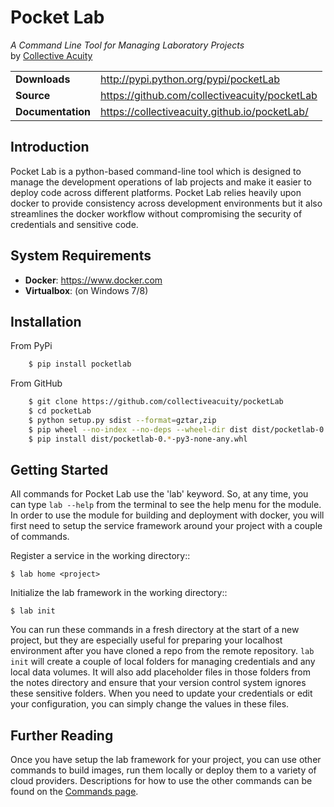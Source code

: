 # Pocket Lab
*A Command Line Tool for Managing Laboratory Projects*  
by [Collective Acuity](http://collectiveacuity.com)

<table>
  <tbody>
    <tr>
      <td><b>Downloads</b></td>
      <td><a href="http://pypi.python.org/pypi/pocketLab">http://pypi.python.org/pypi/pocketLab</a></td>
    </tr>
    <tr>
      <td><b>Source</b></td>
      <td><a href="https://github.com/collectiveacuity/pocketLab">https://github.com/collectiveacuity/pocketLab</a></td>
    </tr>
    <tr>
      <td><b>Documentation</b></td>
      <td><a href="https://pocketlab.github.io">https://collectiveacuity.github.io/pocketLab/</a></td>
    </tr>
  </tbody>
</table>

## Introduction
Pocket Lab is a python-based command-line tool which is designed to manage the development operations of lab projects and make it easier to deploy code across different platforms. Pocket Lab relies heavily upon docker to provide consistency across development environments but it also streamlines the docker workflow without compromising the security of credentials and sensitive code.  

## System Requirements
- **Docker**: https://www.docker.com
- **Virtualbox**: (on Windows 7/8)

## Installation
From PyPi
```bash
    $ pip install pocketlab
```
From GitHub
```bash
    $ git clone https://github.com/collectiveacuity/pocketLab
    $ cd pocketLab
    $ python setup.py sdist --format=gztar,zip
    $ pip wheel --no-index --no-deps --wheel-dir dist dist/pocketlab-0.*.tar.gz
    $ pip install dist/pocketlab-0.*-py3-none-any.whl
```

## Getting Started
All commands for Pocket Lab use the 'lab' keyword. So, at any time, you can type ```lab --help``` from the terminal to see the help menu for the module. In order to use the module for building and deployment with docker, you will first need to setup the service framework around your project with a couple of commands. 

Register a service in the working directory::

    $ lab home <project>

Initialize the lab framework in the working directory::

    $ lab init

You can run these commands in a fresh directory at the start of a new project, but they are especially useful for preparing your localhost environment after you have cloned a repo from the remote repository. ```lab init``` will create a couple of local folders for managing credentials and any local data volumes. It will also add placeholder files in those folders from the notes directory and ensure that your version control system ignores these sensitive folders. When you need to update your credentials or edit your configuration, you can simply change the values in these files.

## Further Reading
Once you have setup the lab framework for your project, you can use other commands to build images, run them locally or deploy them to a variety of cloud providers. Descriptions for how to use the other commands can be found on the [Commands page](commands.md).
